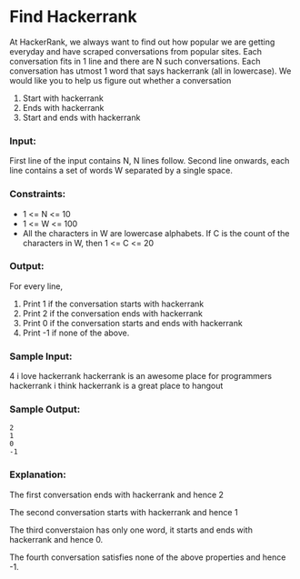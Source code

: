 Find Hackerrank
===============

At HackerRank, we always want to find out how popular we are getting everyday and have scraped conversations from popular sites. Each conversation fits in 1 line and there are N such conversations. Each conversation has utmost 1 word that says hackerrank (all in lowercase). We would like you to help us figure out whether a conversation

1. Start with hackerrank
2. Ends with hackerrank
3. Start and ends with hackerrank

### Input:

First line of the input contains N, N lines follow. Second line onwards, each line contains a set of words W separated by a single space.

### Constraints:

* 1 <= N <= 10
* 1 <= W <= 100
* All the characters in W are lowercase alphabets. If C is the count of the characters in W, then 1 <= C <= 20

### Output:

For every line,

1. Print 1 if the conversation starts with hackerrank
2. Print 2 if the conversation ends with hackerrank
3. Print 0 if the conversation starts and ends with hackerrank
4. Print -1 if none of the above.

### Sample Input:

4
i love hackerrank
hackerrank is an awesome place for programmers
hackerrank
i think hackerrank is a great place to hangout

### Sample Output:

    2
    1
    0
    -1

### Explanation:

The first conversation ends with hackerrank and hence 2

The second conversation starts with hackerrank and hence 1

The third converstaion has only one word, it starts and ends with hackerrank and hence 0.

The fourth conversation satisfies none of the above properties and hence -1.
